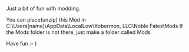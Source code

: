 
Just a bit of fun with modding.

You can place(unzip) this Mod in C:\Users\[name]\AppData\LocalLow\Xobermon, LLC\Noble Fates\Mods
If the Mods folder is not there, just make a folder called Mods

Have fun :- )
